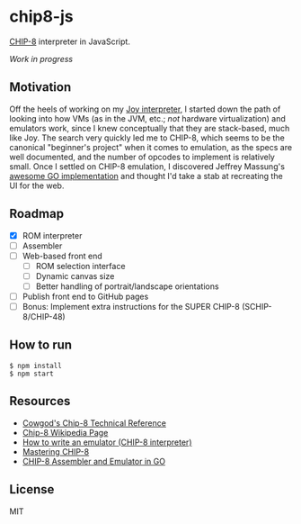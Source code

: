 # chip8-js

[CHIP-8][] interpreter in JavaScript.

*Work in progress*

## Motivation

Off the heels of working on my [Joy interpreter](https://github.com/jimf/joy-js),
I started down the path of looking into how VMs (as in the JVM, etc.; *not*
hardware virtualization) and emulators work, since I knew conceptually that
they are stack-based, much like Joy. The search very quickly led me to CHIP-8,
which seems to be the canonical "beginner's project" when it comes to
emulation, as the specs are well documented, and the number of opcodes to
implement is relatively small. Once I settled on CHIP-8 emulation, I discovered
Jeffrey Massung's [awesome GO implementation](https://massung.github.io/CHIP-8/)
and thought I'd take a stab at recreating the UI for the web.

## Roadmap

- [x] ROM interpreter
- [ ] Assembler
- [ ] Web-based front end
  - [ ] ROM selection interface
  - [ ] Dynamic canvas size
  - [ ] Better handling of portrait/landscape orientations
- [ ] Publish front end to GitHub pages
- [ ] Bonus: Implement extra instructions for the SUPER CHIP-8 (SCHIP-8/CHIP-48)

## How to run

    $ npm install
    $ npm start

## Resources

- [Cowgod's Chip-8 Technical Reference](http://devernay.free.fr/hacks/chip8/C8TECH10.HTM)
- [Chip-8 Wikipedia Page](https://en.wikipedia.org/wiki/CHIP-8)
- [How to write an emulator (CHIP-8 interpreter)](http://www.multigesture.net/articles/how-to-write-an-emulator-chip-8-interpreter/)
- [Mastering CHIP-8](http://mattmik.com/files/chip8/mastering/chip8.html)
- [CHIP-8 Assembler and Emulator in GO](https://massung.github.io/CHIP-8/)

## License

MIT

[Chip-8]: https://en.wikipedia.org/wiki/CHIP-8

